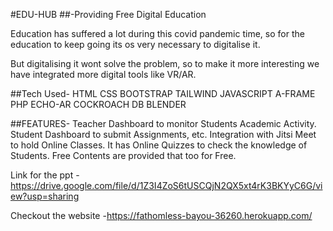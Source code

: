 #EDU-HUB 
##-Providing Free Digital Education

Education has suffered a lot during this covid pandemic time, so for the education to keep going its os very necessary to digitalise it.

But digitalising it wont solve the problem, so to make it more interesting we have integrated more digital tools like VR/AR.

##Tech Used-
HTML
CSS
BOOTSTRAP
TAILWIND
JAVASCRIPT
A-FRAME
PHP
ECHO-AR
COCKROACH DB
BLENDER


##FEATURES-
Teacher Dashboard to monitor Students Academic Activity.
Student Dashboard to submit Assignments, etc.
Integration with Jitsi Meet to hold Online Classes.
It has Online Quizzes to check the knowledge of Students.
Free Contents are provided that too for Free.

Link for the ppt - https://drive.google.com/file/d/1Z3I4ZoS6tUSCQjN2QX5xt4rK3BKYyC6G/view?usp=sharing

Checkout the website -https://fathomless-bayou-36260.herokuapp.com/
